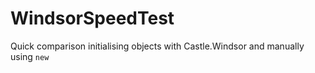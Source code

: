 # WindsorSpeedTest
Quick comparison initialising objects with Castle.Windsor and manually using `new`

